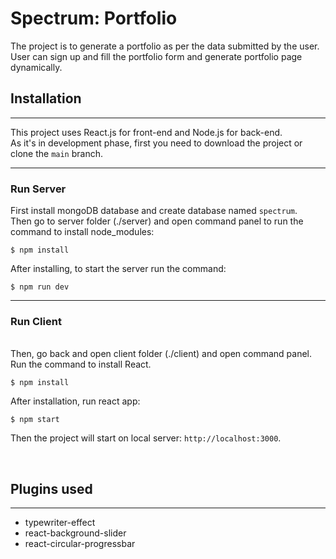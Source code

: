 # Spectrum: Portfolio

The project is to generate a portfolio as per the data submitted by the user. User can sign up and fill the portfolio form and generate portfolio page dynamically.

## Installation

---

This project uses React.js for front-end and Node.js for back-end.
<br />
As it's in development phase, first you need to download the project or clone the `main` branch.

---

### Run Server

First install mongoDB database and create database named `spectrum`.
<br />
Then go to server folder (./server) and open command panel to run the command to install node_modules:

```
$ npm install
```

After installing, to start the server run the command:

```
$ npm run dev
```

---

### Run Client

<br />
Then, go back and open client folder (./client) and open command panel. Run the command to install React.

```
$ npm install
```

After installation, run react app:

```
$ npm start
```

Then the project will start on local server: `http://localhost:3000`.

<br>

## Plugins used

---

- typewriter-effect
- react-background-slider
- react-circular-progressbar

